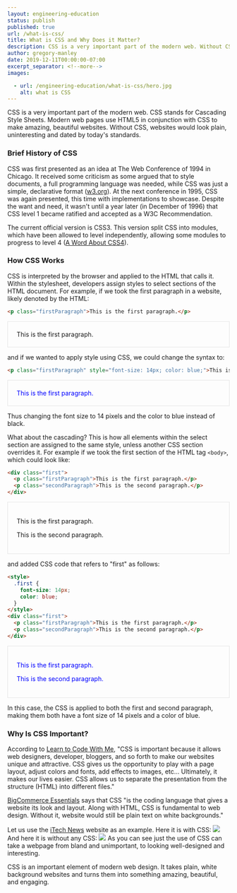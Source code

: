 ```yaml
---
layout: engineering-education
status: publish
published: true
url: /what-is-css/
title: What is CSS and Why Does it Matter?
description: CSS is a very important part of the modern web. Without CSS, websites would look plain, uninteresting and dated by today's standards.
author: gregory-manley
date: 2019-12-11T00:00:00-07:00
excerpt_separator: <!--more-->
images:

  - url: /engineering-education/what-is-css/hero.jpg
    alt: what is CSS
---
```

CSS is a very important part of the modern web. CSS stands for Cascading Style Sheets. Modern web pages use HTML5 in conjunction with CSS to make amazing, beautiful websites. Without CSS, websites would look plain, uninteresting and dated by today's standards.
<!--more-->

### Brief History of CSS
CSS was first presented as an idea at The Web Conference of 1994 in Chicago. It received some criticism as some argued that to style documents, a full programming language was needed, while CSS was just a simple, declarative format ([w3.org](https://www.w3.org/Style/CSS20/history.html)). At the next conference in 1995, CSS was again presented, this time with implementations to showcase. Despite the want and need, it wasn't until a year later (in December of 1996) that CSS level 1 became ratified and accepted as a W3C Recommendation.

The current official version is CSS3. This version split CSS into modules, which have been allowed to level independently, allowing some modules to progress to level 4 ([A Word About CSS4](https://www.xanthir.com/b4Ko0)).

### How CSS Works
CSS is interpreted by the browser and applied to the HTML that calls it. Within the stylesheet, developers assign styles to select sections of the HTML document. For example, if we took the first paragraph in a website, likely denoted by the HTML:
```HTML
<p class="firstParagraph">This is the first paragraph.</p>
```
<p class="firstParagraph" style="border: 1px solid #e4e4e4; padding: 1.25rem;">This is the first paragraph.</p>

and if we wanted to apply style using CSS, we could change the syntax to:
```HTML  
<p class="firstParagraph" style="font-size: 14px; color: blue;">This is the first paragraph.</p>
```
<p class="firstParagraph" style="font-size: 14px; color: blue; border: 1px solid #e4e4e4; padding: 1.25rem;">This is the first paragraph.</p>

Thus changing the font size to 14 pixels and the color to blue instead of black.

What about the cascading? This is how all elements within the select section are assigned to the same style, unless another CSS section overrides it. For example if we took the first section of the HTML tag `<body>`, which could look like:
```HTML
<div class="first">
  <p class="firstParagraph">This is the first paragraph.</p>
  <p class="secondParagraph">This is the second paragraph.</p>
</div>
```

<div class="first" style="border: 1px solid #e4e4e4; padding: 1.25rem;">
  <p class="firstParagraph">This is the first paragraph.</p>
  <p class="secondParagraph">This is the second paragraph.</p>
</div>
<p></p>

and added CSS code that refers to "first" as follows:

```HTML
<style>
  .first {
    font-size: 14px;
    color: blue;
  }
</style>
<div class="first">
  <p class="firstParagraph">This is the first paragraph.</p>
  <p class="secondParagraph">This is the second paragraph.</p>
</div>
```

<div class="first" style="font-size: 14px; color: blue; border: 1px solid #e4e4e4; padding: 1.25rem;">
  <p class="firstParagraph" style="font-size: 14px; color: blue;">This is the first paragraph.</p>
  <p class="secondParagraph" style="font-size: 14px; color: blue;">This is the second paragraph.</p>
</div>
</p></p>

In this case, the CSS is applied to both the first and second paragraph, making them both have a font size of 14 pixels and a color of blue.

### Why Is CSS Important?
According to [Learn to Code With Me](https://learntocodewith.me/getting-started/topics/css/), "CSS is important because it allows web designers, developer, bloggers, and so forth to make our websites unique and attractive. CSS gives us the opportunity to play with a page layout, adjust colors and fonts, add effects to images, etc... Ultimately, it makes our lives easier. CSS allows us to separate the presentation from the structure (HTML) into different files."

[BigCommerce Essentials](https://www.bigcommerce.com/ecommerce-answers/what-css-and-why-it-important/) says that CSS "is the coding language that gives a website its look and layout. Along with HTML, CSS is fundamental to web design. Without it, website would still be plain text on white backgrounds."

Let us use the [iTech News](https://newsitech.weebly.com/) website as an example. Here it is with CSS:
![](https://newsitech.weebly.com/uploads/2/0/5/4/20542424/capture1_orig.png)
And here it is without any CSS:
![](https://newsitech.weebly.com/uploads/2/0/5/4/20542424/capture2_orig.png)
As you can see just the use of CSS can take a webpage from bland and unimportant, to looking well-designed and interesting.

CSS is an important element of modern web design. It takes plain, white background websites and turns them into something amazing, beautiful, and engaging.

